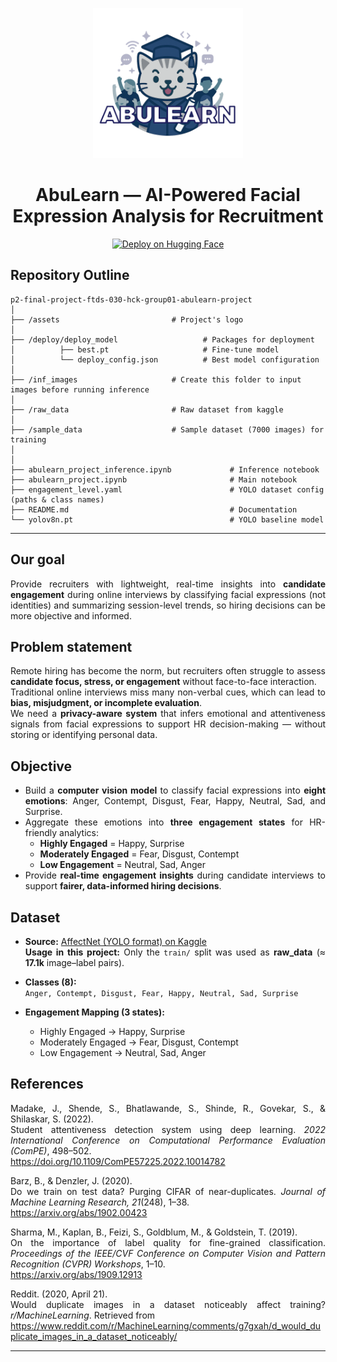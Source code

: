 <p align="center">
  <img src="assets/Logo_Finpro_AbuLearn.png" alt="AbuLearn Logo" width="240">
</p>

<h1 align="center">AbuLearn — AI-Powered Facial Expression Analysis for Recruitment </h1>

<p align="center">
  <a href="https://huggingface.co/spaces/ghozyreuski/abulearn-expression-detector">
    <img alt="Deploy on Hugging Face" src="https://img.shields.io/badge/Deploy-HuggingFace-blue?logo=huggingface">
  </a>
</p>

## Repository Outline
```
p2-final-project-ftds-030-hck-group01-abulearn-project
│
├── /assets                         # Project's logo
│                     
├── /deploy/deploy_model                   # Packages for deployment
│          ├── best.pt                     # Fine-tune model
│          └── deploy_config.json          # Best model configuration
│
├── /inf_images                     # Create this folder to input images before running inference
│
├── /raw_data                       # Raw dataset from kaggle
│
├── /sample_data                    # Sample dataset (7000 images) for training
│
│
├── abulearn_project_inference.ipynb             # Inference notebook
├── abulearn_project.ipynb                       # Main notebook
├── engagement_level.yaml                        # YOLO dataset config (paths & class names)
├── README.md                                    # Documentation
└── yolov8n.pt                                   # YOLO baseline model
```
---

## Our goal

<div align="justify">

Provide recruiters with lightweight, real-time insights into **candidate engagement** during online interviews by classifying facial expressions (not identities) and summarizing session-level trends, so hiring decisions can be more objective and informed.

## Problem statement

<div align="justify">

Remote hiring has become the norm, but recruiters often struggle to assess **candidate focus, stress, or engagement** without face-to-face interaction.  
Traditional online interviews miss many non-verbal cues, which can lead to **bias, misjudgment, or incomplete evaluation**.  
We need a **privacy-aware system** that infers emotional and attentiveness signals from facial expressions to support HR decision-making — without storing or identifying personal data.


## Objective

<div align="justify">

- Build a **computer vision model** to classify facial expressions into **eight emotions**: Anger, Contempt, Disgust, Fear, Happy, Neutral, Sad, and Surprise.  
- Aggregate these emotions into **three engagement states** for HR-friendly analytics:
  - **Highly Engaged** = Happy, Surprise  
  - **Moderately Engaged** = Fear, Disgust, Contempt  
  - **Low Engagement** = Neutral, Sad, Anger  
- Provide **real-time engagement insights** during candidate interviews to support **fairer, data-informed hiring decisions**.  

## Dataset

<div align="justify">

- **Source:** [AffectNet (YOLO format) on Kaggle](https://www.kaggle.com/datasets/fatihkgg/affectnet-yolo-format)  
  **Usage in this project:** Only the `train/` split was used as **raw_data** (≈ **17.1k** image–label pairs).  

- **Classes (8):**  
  `Anger, Contempt, Disgust, Fear, Happy, Neutral, Sad, Surprise`

- **Engagement Mapping (3 states):**  
  - Highly Engaged → Happy, Surprise  
  - Moderately Engaged → Fear, Disgust, Contempt  
  - Low Engagement → Neutral, Sad, Anger  

## References

<div align="justify">

Madake, J., Shende, S., Bhatlawande, S., Shinde, R., Govekar, S., & Shilaskar, S. (2022).  
Student attentiveness detection system using deep learning. *2022 International Conference on Computational Performance Evaluation (ComPE)*, 498–502.  
https://doi.org/10.1109/ComPE57225.2022.10014782  

Barz, B., & Denzler, J. (2020).  
Do we train on test data? Purging CIFAR of near-duplicates. *Journal of Machine Learning Research, 21*(248), 1–38.  
https://arxiv.org/abs/1902.00423  

Sharma, M., Kaplan, B., Feizi, S., Goldblum, M., & Goldstein, T. (2019).  
On the importance of label quality for fine-grained classification. *Proceedings of the IEEE/CVF Conference on Computer Vision and Pattern Recognition (CVPR) Workshops*, 1–10.  
https://arxiv.org/abs/1909.12913  

Reddit. (2020, April 21).  
Would duplicate images in a dataset noticeably affect training? *r/MachineLearning*. Retrieved from  
https://www.reddit.com/r/MachineLearning/comments/g7gxah/d_would_duplicate_images_in_a_dataset_noticeably/

---
